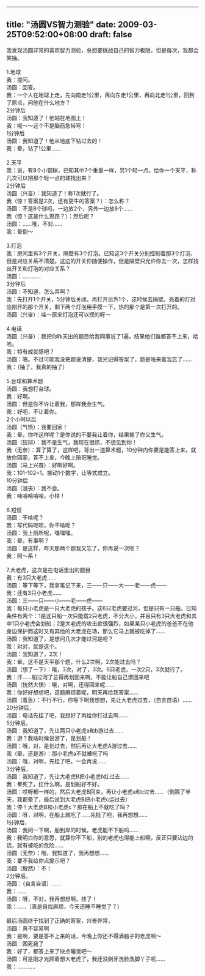 
---
title: "汤圆VS智力测验"
date: 2009-03-25T09:52:00+08:00
draft: false
---

我发现汤圆非常的喜欢智力测验，总想要挑战自己的智力极限，但是每次，我都会笑抽。
<br>
<br>1.地球
<br>我：提问。
<br>汤圆：回答。
<br>我：一个人在地球上走，先向南走1公里，再向东走1公里，再向北走1公里，回到了原点，问他在什么地方？
<br>2分钟后
<br>汤圆：我知道了！他站在地图上！
<br>我：呃～～这个不是脑筋急转弯！
<br>1分钟后
<br>汤圆：我知道了！他从地底下钻过去的！
<br>我：晕，钻了1公里……
<br>
<br>2.天平
<br>我：说，有8个小钢球，已知其中7个重量一样，另1个轻一点。给你一个天平，称几次可以把那个轻一点的球找出来？
<br>2分钟后
<br>汤圆（兴奋）：我知道了！称1次就行了。
<br>我（惊！答案是2次，还有更牛的答案？）：怎么称？
<br>汤圆：不是8个球吗，一边放2个，另外一边放6个……
<br>我（惊！这是什么思路？）：然后呢？
<br>汤圆：……哦，不对……
<br>我：晕倒～
<br>
<br>3.灯泡
<br>我：房间里有3个开关，隔壁有3个灯泡。已知这3个开关分别控制着那3个灯泡，但是对应关系不清楚。这边的开关你随便操作，但是隔壁只允许你去一次，怎样找出开关和灯泡的对应关系？
<br>汤圆：…………
<br>3分钟后
<br>汤圆：不知道，怎么弄啊？
<br>我：先打开1个开关，5分钟后关闭，再打开另外1个，这时候去隔壁。亮着的灯对应刚开的那个开关，剩下两个灯泡用手摸一下，热的那个是第一次打开的。
<br>汤圆（兴奋）：哇～原来灯泡还可以摸的呀～
<br>
<br>4.电话
<br>汤圆（兴奋）：我把你昨天出的题目给我同事说了1遍，结果他们谁都答不上来，哈哈。
<br>我：特有成就感吧？
<br>汤圆：嗯。不过可能我没把题说清楚，我光记得答案了，题是啥来着我忘了……
<br>我：（抽了，我真的抽了）
<br>
<br>5.台球和算术题
<br>汤圆：我想打台球。
<br>我：好啊。
<br>汤圆：但是你不许让着我，那样我会生气。
<br>我：好吧，不让着你。
<br>2个小时以后
<br>汤圆（气愤）：我要回家！
<br>我：晕，你咋这样呢？是你说的不要我让着你，结果输了你又生气。
<br>汤圆（狡辩）：我不是生气，我现在很烦，不想见到你！
<br>我（无奈）：算了算了，这样吧，哥出一道算术题，10分钟内你要是能答上来，就放你回家，答不上来，今晚上陪哥睡觉。
<br>汤圆（马上兴奋）：好啊好啊。
<br>我：101-102=1。挪动1个数字，让等式成立。
<br>10分钟后
<br>汤圆（沮丧）：我不会。
<br>我：哇哈哈哈哈，小样！
<br>
<br>6.短信
<br>汤圆：干啥呢？
<br>我：写代码呢呗，你干啥呢？
<br>汤圆：我上厕所呢，嘿嘿嘿。
<br>我：晕，有事啊？
<br>汤圆：是这样，昨天那两个题我又忘了，你再说一次呗？
<br>我：阿～系！
<br>
<br>7.大老虎，这次是在电话里出的题目
<br>我：有3只大老虎……
<br>汤圆：等下等下，我拿笔记下来，三——只——大——老——虎——
<br>我：还有3只小老虎……
<br>汤圆：三——只——小——老——虎——
<br>我：每只小老虎是一只大老虎的孩子。这6只老虎要过河，但是只有一只船。已知条件有两个：1是这只船一次只能载2只老虎，不分大小，并且只有3只大老虎和其中1只小老虎会划船；2是大老虎的攻击欲很强烈，如果某只小老虎的爸爸不在他身边保护而这时又有其他的大老虎在场，那么它马上就被吃掉了……
<br>汤圆：我知道了，是想问几次才能过河是吧？
<br>我：对对，就是这个。
<br>汤圆：我知道了，2次！
<br>我：晕，这不是天平那个题，什么2次啊，2次能过去吗？
<br>汤圆（想了一下）：哦，3次，对了，3次。6只老虎，一次2只，3次就行了。
<br>我：汗……船过河了总得再划回来啊，不能让船自己漂回来吧
<br>汤圆（恍然大悟）：哦，对啊，还得回来呢……
<br>我：你好好想想吧，这题麻烦着呢，明天再给我答案……
<br>汤圆（着急）：不行不行，你等下啊我想想，先让大老虎过去，（自言自语）……
<br>20分钟后，
<br>汤圆：电话先挂了吧，我想好了再给你打过去啊……
<br>5分钟后，
<br>汤圆：我知道了，先让两只小老虎a和b游过去……
<br>我：游？我啥时候说游了，是划船！
<br>汤圆：哦，对，是划过去，然后再让大老虎A游过去……
<br>我（晕，还是游）：那小老虎a不就被吃了吗
<br>汤圆：哦，对啊，先挂了吧，一会再说……
<br>3分钟后，
<br>汤圆：我知道了，先让大老虎B把小老虎b扛过去……
<br>我：晕死了，扛什么啊，是划船好不好。
<br>汤圆：哎呀都一样的，然后大老虎B回来，再让小老虎a和c过去……（倒腾了半天，我都晕了，最后说到大老虎B把小老虎c运过去）
<br>我：停！大老虎B和小老虎c？那在船上不就吃了吗？
<br>汤圆：呀，对啊，在船上就吃了……先挂了吧，我再想想……
<br>1分钟后，
<br>汤圆：我问一下啊，船到岸的时候，老虎能不下船吗……
<br>我：我明白你的意思，就算你不下船，别的老虎也得能上船啊，反正只要沾边的话，就有被吃的危险……
<br>汤圆（无奈）：哦，我知道了，我再想想……
<br>我：要不我给你点提示吧？
<br>汤圆（毅然）：不！
<br>2分钟后，
<br>汤圆：（自言自语）……
<br>我：……
<br>汤圆：呀，不对，我再想想啊，挂了！
<br>我：……（真是自找麻烦，今天还睡不睡觉了？）
<br>
<br>最后汤圆终于找到了正确的答案，兴奋异常，
<br>汤圆：真不容易啊
<br>我：是啊，要是答不上来的话，今晚上你还不得满脑子的老虎啊～
<br>汤圆：困死我了
<br>我：好了，都答上来了快点睡觉吧～
<br>汤圆：可是刚才光顾着想大老虎了，我还没刷牙洗脸洗脚丫子呢……
<br>我：…………
<br> 

